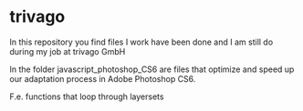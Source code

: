 # trivago
In this repository you find files I work have been done and I am still do during my job at trivago GmbH

In the folder javascript_photoshop_CS6 are files that optimize and speed up our adaptation process in Adobe Photoshop CS6.

F.e. functions that loop through layersets 